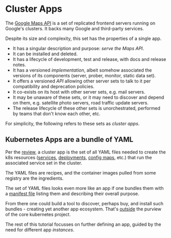 # Cluster Apps

[Google Maps API]: https://enterprise.google.com/maps/products/mapsapi.html

The [Google Maps API] is a set of replicated frontend
servers running on Google's clusters.  It backs many
Google and third-party services.

Despite its size and complexity, this set has
the properties of a single app.

* It has a singular description and purpose:
  _serve the Maps API_.
* It can be installed and deleted.
* It has a lifecycle of development, test and release,
  with docs and release notes.
* It has a versioned _implementation_, albeit somehow
  associated the versions of its components
  (server, prober, monitor, static data set).
* It offers a versioned _API_ allowing other server sets
  to talk to it per compatibility and deprecation
  policies.
* It co-exists on its host with other server sets,
  e.g. mail servers.
* It may be unaware of these sets, or it may need to
  discover and depend on them, e.g. satellite photo
  servers, road traffic update servers.
* The release lifecycle of these other sets is
  unorchestrated, performed by teams that don't know
  each other, etc.

For simplicity, the following refers to these sets
as _cluster apps_.

## Kubernetes Apps are a bundle of YAML

Per the [review](/review), a cluster app is
the set of all YAML files needed to create
the k8s resources ([services](/review/services),
[deployments](/review/deployment), [config
maps](/review/configuration), etc.) that run the
associated service set in the cluster.

The YAML files are recipes, and the container images
pulled from some registry are the ingredients.

[outside]: https://kubernetes.io/docs/concepts/overview/what-is-kubernetes/#what-kubernetes-is-not

[manifest file]: https://en.wikipedia.org/wiki/Manifest_file

The set of YAML files looks even more like an app if
one bundles them with a [manifest file] listing them
and describing their overall purpose.

From there one could build a tool to discover, perhaps
buy, and install such bundles - creating yet another
app ecosystem. That's [outside] the purview of the core
kubernetes project.

The rest of this tutorial focusses on further defining
an app, guided by the need for different app
_instances_.

